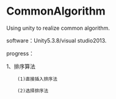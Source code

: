 # CommonAlgorithm
Using unity to realize common algorithm.

software：Unity5.3.8/visual studio2013.

progress：

1、排序算法

        (1)直接插入排序法

        (2)选择排序法